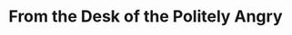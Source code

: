 ---
layout: null
category: writing
title: From the Desk of the Politely Angry
external_url: https://medium.com/@tranhelen/from-the-desk-of-the-politely-angry-72cbe0bfa0ae
---